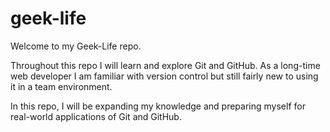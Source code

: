 # geek-life
Welcome to my Geek-Life repo.

Throughout this repo I will learn and explore Git and GitHub. As a long-time web developer I am familiar with version control but still fairly new to using it in a team environment.

In this repo, I will be expanding my knowledge and preparing myself for real-world applications of Git and GitHub.
